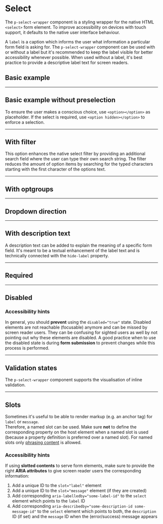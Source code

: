 # Select

The `p-select-wrapper` component is a styling wrapper for the native HTML `<select>` form element. To improve
accessibility on devices with touch support, it defaults to the native user interface behaviour.

A `label` is a caption which informs the user what information a particular form field is asking for. The
`p-select-wrapper` component can be used with or without a label but it's recommended to keep the label visible for
better accessibility whenever possible. When used without a label, it's best practice to provide a descriptive label
text for screen readers.

<TableOfContents></TableOfContents>

## Basic example

<Playground :markup="hideLabelMarkup" :config="config">
  <SelectOptions v-model="hideLabel" :values="hideLabels" name="hideLabel"></SelectOptions>
</Playground>

---

## Basic example without preselection

To ensure the user makes a conscious choice, use `<option></option>` as placeholder. If the select is required, use
`<option hidden></option>` to enforce a selection.

<Playground :markup="requiredMarkup" :config="config">
  <SelectOptions v-model="required" :values="requireds" name="required"></SelectOptions>
</Playground>

---

## With filter

This option enhances the native select filter by providing an additional search field where the user can type their own
search string. The filter reduces the amount of option items by searching for the typed characters starting with the
first character of the options text.

<Playground :markup="withFilter" :config="config"></Playground>

---

## With optgroups

<Playground :markup="withOptgroups" :config="config"></Playground>

---

## Dropdown direction

<Playground :markup="dropdownDirectionMarkup" :config="config">
  <SelectOptions v-model="dropdownDirection" :values="dropdownDirections" name="dropdownDirection"></SelectOptions>
</Playground>

---

## With description text

A description text can be added to explain the meaning of a specific form field. It's meant to be a textual enhancement
of the label text and is technically connected with the `hide-label` property.

<Playground :markup="withDescriptionText" :config="config"></Playground>

---

## Required

<Playground :markup="requiredBasic" :config="config"></Playground>

---

## Disabled

<Playground :markup="disabled" :config="config"></Playground>

### <A11yIcon></A11yIcon> Accessibility hints

In general, you should **prevent** using the `disabled="true"` state. Disabled elements are not reachable (focusable)
anymore and can be missed by screen reader users. They can be confusing for sighted users as well by not pointing out
why these elements are disabled. A good practice when to use the disabled state is during **form submission** to prevent
changes while this process is performed.

---

## Validation states

The `p-select-wrapper` component supports the visualisation of inline validation.

<Playground :markup="stateMarkup" :config="config">
  <SelectOptions v-model="state" :values="states" name="state"></SelectOptions>
</Playground>

---

## Slots

Sometimes it's useful to be able to render markup (e.g. an anchor tag) for `label` or `message`.  
Therefore, a named slot can be used. Make sure **not** to define the corresponding property on the host element when a
named slot is used (because a property definition is preferred over a named slot). For named slots only
[phrasing content](https://developer.mozilla.org/en-US/docs/Web/Guide/HTML/Content_categories#Phrasing_content) is
allowed.

<Playground :markup="slots" :config="config"></Playground>

### <A11yIcon></A11yIcon> Accessibility hints

If using **slotted contents** to serve form elements, make sure to provide the right **ARIA attributes** to give screen
reader users the corresponding information:

1. Add a unique ID to the `slot="label"` element
1. Add a unique ID to the `slot="message"` element (if they are created)
1. Add corresponding `aria-labelledby="some-label-id"` to the `select` element which points to the `label` ID
1. Add corresponding `aria-describedby="some-description-id some-message-id"` to the `select` element which points to
   both, the `description` ID (if set) and the `message` ID when the (error/success) message appears

<script lang="ts">
import Vue from 'vue';
import Component from 'vue-class-component';
import { FORM_STATES } from '../../../utils';
import { DROPDOWN_DIRECTIONS } from './select-wrapper-utils'; 

const buildOptions = (opts: string[]): string[] => opts.map(val => `<option value="${val}">Option ${val.toUpperCase()}</option>`);

@Component
export default class Code extends Vue {
  config = { themeable: true, overflowX: 'visible' };
  
  hideLabel = false;
  hideLabels = [false, true, '{ base: true, l: false }'];
  get hideLabelMarkup() {
    return `<p-select-wrapper label="Some label" hide-label="${this.hideLabel}">
  <select name="some-name">
    ${buildOptions(['a','b','c','d','e','f']).join('\n    ')}
  </select>
</p-select-wrapper>`;
  }

  required = false;
  requireds = [false, true];
  get requiredMarkup() {
    const option = !this.required ? '<option></option>' : '<option hidden></option>';
    const attr = this.required ? ' required' : '';
    
    return `<p-select-wrapper label="Some label">
  <select name="some-name"${attr}>
    ${option}
    ${buildOptions(['a','b','c']).join('\n    ')}
  </select>
</p-select-wrapper>`;
  }

  get withFilter() {
    const options = {
      AF: 'Afghanistan',
      AX: 'Åland Islands',
      AL: 'Albania',
      DZ: 'Algeria',
      AS: 'American Samoa',
      AD: 'Andorra',
      AO: 'Angola',
      AI: 'Anguilla',
      AQ: 'Antarctica',
      AG: 'Antigua and Barbuda',
      AR: 'Argentina',
      AM: 'Armenia',
      AW: 'Aruba',
      AU: 'Australia',
      AT: 'Austria',
      AZ: 'Azerbaijan',
      BS: 'Bahamas',
      BH: 'Bahrain',
      BD: 'Bangladesh',
      BB: 'Barbados',
      BY: 'Belarus',
      BE: 'Belgium',
      BZ: 'Belize',
      BJ: 'Benin',
      BM: 'Bermuda',
      BT: 'Bhutan',
      BO: 'Bolivia, Plurinational State of',
      BQ: 'Bonaire, Sint Eustatius and Saba',
      BA: 'Bosnia and Herzegovina',
      BW: 'Botswana',
      BV: 'Bouvet Island',
      BR: 'Brazil',
      IO: 'British Indian Ocean Territory',
      BN: 'Brunei Darussalam',
      BG: 'Bulgaria',
      BF: 'Burkina Faso',
      BI: 'Burundi',
      KH: 'Cambodia',
      CM: 'Cameroon',
      CA: 'Canada',
      CV: 'Cape Verde',
      KY: 'Cayman Islands',
      CF: 'Central African Republic',
      TD: 'Chad',
      CL: 'Chile',
      CN: 'China',
      CX: 'Christmas Island',
      CC: 'Cocos (Keeling) Islands',
      CO: 'Colombia',
      KM: 'Comoros',
      CG: 'Congo',
      CD: 'Congo, the Democratic Republic of the',
      CK: 'Cook Islands',
      CR: 'Costa Rica',
      CI: 'Côte d\'Ivoire',
      HR: 'Croatia',
      CU: 'Cuba',
      CW: 'Curaçao',
      CY: 'Cyprus',
      CZ: 'Czech Republic',
      DK: 'Denmark',
      DJ: 'Djibouti',
      DM: 'Dominica',
      DO: 'Dominican Republic',
      EC: 'Ecuador',
      EG: 'Egypt',
      SV: 'El Salvador',
      GQ: 'Equatorial Guinea',
      ER: 'Eritrea',
      EE: 'Estonia',
      ET: 'Ethiopia',
      FK: 'Falkland Islands (Malvinas)',
      FO: 'Faroe Islands',
      FJ: 'Fiji',
      FI: 'Finland',
      FR: 'France',
      GF: 'French Guiana',
      PF: 'French Polynesia',
      TF: 'French Southern Territories',
      GA: 'Gabon',
      GM: 'Gambia',
      GE: 'Georgia',
      DE: 'Germany',
      GH: 'Ghana',
      GI: 'Gibraltar',
      GR: 'Greece',
      GL: 'Greenland',
      GD: 'Grenada',
      GP: 'Guadeloupe',
      GU: 'Guam',
      GT: 'Guatemala',
      GG: 'Guernsey',
      GN: 'Guinea',
      GW: 'Guinea-Bissau',
      GY: 'Guyana',
      HT: 'Haiti',
      HM: 'Heard Island and McDonald Islands',
      VA: 'Holy See (Vatican City State',
      HN: 'Honduras',
      HK: 'Hong Kong',
      HU: 'Hungary',
      IS: 'Iceland',
      IN: 'India',
      ID: 'Indonesia',
      IR: 'Iran, Islamic Republic of',
      IQ: 'Iraq',
      IE: 'Ireland',
      IM: 'Isle of Man',
      IL: 'Israel',
      IT: 'Italy',
      JM: 'Jamaica',
      JP: 'Japan',
      JE: 'Jersey',
      JO: 'Jordan',
      KZ: 'Kazakhstan',
      KE: 'Kenya',
      KI: 'Kiribati',
      KP: 'Korea, Democratic People\'s Republic of',
      KR: 'Korea, Republic of',
      KW: 'Kuwait',
      KG: 'Kyrgyzstan',
      LA: 'Lao People\'s Democratic Republic',
      LV: 'Latvia',
      LB: 'Lebanon',
      LS: 'Lesotho',
      LR: 'Liberia',
      LY: 'Libya',
      LI: 'Liechtenstein',
      LT: 'Lithuania',
      LU: 'Luxembourg',
      MO: 'Macao',
      MK: 'Macedonia, the former Yugoslav Republic of',
      MG: 'Madagascar',
      MW: 'Malawi',
      MY: 'Malaysia',
      MV: 'Maldives',
      ML: 'Mali',
      MT: 'Malta',
      MH: 'Marshall Islands',
      MQ: 'Martinique',
      MR: 'Mauritania',
      MU: 'Mauritius',
      YT: 'Mayotte',
      MX: 'Mexico',
      FM: 'Micronesia, Federated States of',
      MD: 'Moldova, Republic of',
      MC: 'Monaco',
      MN: 'Mongolia',
      ME: 'Montenegro',
      MS: 'Montserrat',
      MA: 'Morocco',
      MZ: 'Mozambique',
      MM: 'Myanmar',
      NA: 'Namibia',
      NR: 'Nauru',
      NP: 'Nepal',
      NL: 'Netherlands',
      NC: 'New Caledonia',
      NZ: 'New Zealand',
      NI: 'Nicaragua',
      NE: 'Niger',
      NG: 'Nigeria',
      NU: 'Niue',
      NF: 'Norfolk Island',
      MP: 'Northern Mariana Islands',
      NO: 'Norway',
      OM: 'Oman',
      PK: 'Pakistan',
      PW: 'Palau',
      PS: 'Palestinian Territory, Occupied',
      PA: 'Panama',
      PG: 'Papua New Guinea',
      PY: 'Paraguay',
      PE: 'Peru',
      PH: 'Philippines',
      PN: 'Pitcairn',
      PL: 'Poland',
      PT: 'Portugal',
      PR: 'Puerto Rico',
      QA: 'Qatar',
      RE: 'Réunion',
      RO: 'Romania',
      RU: 'Russian Federation',
      RW: 'Rwanda',
      BL: 'Saint Barthélemy',
      SH: 'Saint Helena, Ascension and Tristan da Cunha',
      KN: 'Saint Kitts and Nevis',
      LC: 'Saint Lucia',
      MF: 'Saint Martin (French part',
      PM: 'Saint Pierre and Miquelon',
      VC: 'Saint Vincent and the Grenadines',
      WS: 'Samoa',
      SM: 'San Marino',
      ST: 'Sao Tome and Principe',
      SA: 'Saudi Arabia',
      SN: 'Senegal',
      RS: 'Serbia',
      SC: 'Seychelles',
      SL: 'Sierra Leone',
      SG: 'Singapore',
      SX: 'Sint Maarten (Dutch part',
      SK: 'Slovakia',
      SI: 'Slovenia',
      SB: 'Solomon Islands',
      SO: 'Somalia',
      ZA: 'South Africa',
      GS: 'South Georgia and the South Sandwich Islands',
      SS: 'South Sudan',
      ES: 'Spain',
      LK: 'Sri Lanka',
      SD: 'Sudan',
      SR: 'Suriname',
      SJ: 'Svalbard and Jan Mayen',
      SZ: 'Swaziland',
      SE: 'Sweden',
      CH: 'Switzerland',
      SY: 'Syrian Arab Republic',
      TW: 'Taiwan, Province of China',
      TJ: 'Tajikistan',
      TZ: 'Tanzania, United Republic of',
      TH: 'Thailand',
      TL: 'Timor-Leste',
      TG: 'Togo',
      TK: 'Tokelau',
      TO: 'Tonga',
      TT: 'Trinidad and Tobago',
      TN: 'Tunisia',
      TR: 'Turkey',
      TM: 'Turkmenistan',
      TC: 'Turks and Caicos Islands',
      TV: 'Tuvalu',
      UG: 'Uganda',
      UA: 'Ukraine',
      AE: 'United Arab Emirates',
      GB: 'United Kingdom',
      US: 'United States',
      UM: 'United States Minor Outlying Islands',
      UY: 'Uruguay',
      UZ: 'Uzbekistan',
      VU: 'Vanuatu',
      VE: 'Venezuela, Bolivarian Republic of',
      VN: 'Viet Nam',
      VG: 'Virgin Islands, British',
      VI: 'Virgin Islands, U.S',
      WF: 'Wallis and Futuna',
      EH: 'Western Sahara',
      YE: 'Yemen',
      ZM: 'Zambia',
      ZW: 'Zimbabwe',      
    };
    return `<p-select-wrapper filter="true" label="Some label">
<select name="some-name">
  ${Object.entries(options).map(([value, label]) => `<option value="${value}"${value === 'AQ' ? ' disabled' : ''}>${label}</option>`).join('\n    ')}
</select>
</p-select-wrapper>`;
  }
  
  withOptgroups =
`<p-select-wrapper label="Some label">
  <select name="some-name">
    <optgroup label="Some optgroup label 1">
      ${buildOptions(['a','b','c','d','e','f']).join('\n      ')}
    </optgroup>
    <optgroup label="Some optgroup label 2">
      ${buildOptions(['g','h','i']).join('\n      ')}
    </optgroup>
  </select>
</p-select-wrapper>`;

  dropdownDirection = 'auto';
  dropdownDirections = DROPDOWN_DIRECTIONS;
  get dropdownDirectionMarkup() {
    return `<p-select-wrapper label="Some label" dropdown-direction="${this.dropdownDirection}">
  <select name="some-name">
    ${buildOptions(['a','b','c','d','e','f']).join('\n    ')}
  </select>
</p-select-wrapper>`;
}

  withDescriptionText =
`<p-select-wrapper label="Some label" description="Some description">
  <select name="some-name">
    ${buildOptions(['a','b','c']).join('\n    ')}
  </select>
</p-select-wrapper>`;

  requiredBasic =
`<p-select-wrapper label="Some label">
  <select name="some-name" required>
    ${buildOptions(['a','b','c']).join('\n    ')}
  </select>
</p-select-wrapper>`;

  disabled =
`<p-select-wrapper label="Some label">
  <select name="some-name" disabled>
    ${buildOptions(['a','b','c']).join('\n    ')}
  </select>
</p-select-wrapper>`;

  state = 'error';
  states = FORM_STATES;
  get stateMarkup() {
    const attr = `message="${this.state !== 'none' ? `Some ${this.state} validation message.` : ''}"`;
    return `<p-select-wrapper label="Some label" state="${this.state}" ${attr}>
  <select name="some-name" aria-invalid="${this.state === 'error'}">
    ${buildOptions(['a','b','c']).join('\n    ')}
  </select>
</p-select-wrapper>`
  }

  slots =
`<p-select-wrapper state="error">
  <span slot="label" id="some-label-id">Some label with a <a href="https://designsystem.porsche.com">link</a>.</span>
  <span slot="description" id="some-description-id">Some description with a <a href="https://designsystem.porsche.com">link</a>.</span>
  <select name="some-name" aria-labelledby="some-label-id" aria-describedby="some-description-id some-message-id">
    ${buildOptions(['a','b','c']).join('\n    ')}
  </select>
  <span slot="message" id="some-message-id">Some error message with a <a href="https://designsystem.porsche.com">link</a>.</span>
</p-select-wrapper>`;
}
</script>
